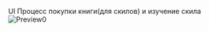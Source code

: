 UI Процесс покупки книги(для скилов) и изучение скила     
<img src="https://media4.giphy.com/media/v1.Y2lkPTc5MGI3NjExbmJiMGFjOGZlaXl1cWpqNHN6cDJubGhnbjVqeTQ0MWNvemlrYmN1NiZlcD12MV9pbnRlcm5hbF9naWZfYnlfaWQmY3Q9Zw/pXARGeX7bXogpBWz2k/giphy.gif" alt="Preview0" style="max-width: 75%; height: auto;">   

